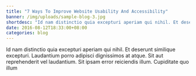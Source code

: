 ```yaml
---
title: "7 Ways To Improve Website Usability And Accessibility"
banner: /img/uploads/sample-blog-3.jpg
shortdesc: "Id nam distinctio quia excepturi aperiam qui nihil. Et deserunt similique excepturi. Laudantium porro adipisci dignissimos at atque."
date: 2016-08-12T18:33:00+08:00
categories: blog
---
```


Id nam distinctio quia excepturi aperiam qui nihil. Et deserunt similique excepturi. Laudantium porro adipisci dignissimos at atque. Sit aut reprehenderit vel laudantium. Sit ipsam error reiciendis illum. Cupiditate quo illum